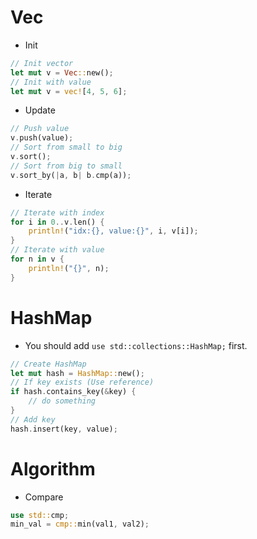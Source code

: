# Vec

* Init

```rs
// Init vector
let mut v = Vec::new();
// Init with value
let mut v = vec![4, 5, 6];
```

* Update

```rs
// Push value
v.push(value);
// Sort from small to big
v.sort();
// Sort from big to small
v.sort_by(|a, b| b.cmp(a));
```

* Iterate

```rs
// Iterate with index
for i in 0..v.len() {
    println!("idx:{}, value:{}", i, v[i]);
}
// Iterate with value
for n in v {
    println!("{}", n);
}
```

# HashMap

* You should add `use std::collections::HashMap;` first.

```rs
// Create HashMap
let mut hash = HashMap::new();
// If key exists (Use reference)
if hash.contains_key(&key) {
    // do something
}
// Add key
hash.insert(key, value);
```

# Algorithm

* Compare

```rust
use std::cmp;
min_val = cmp::min(val1, val2);
```
